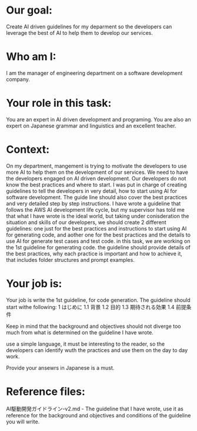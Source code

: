 # Our goal:
Create AI driven guidelines for my deparment so the developers can leverage the best of AI to help them to develop our services.

# Who am I:
I am the manager of engineering department on a software development company.


# Your role in this task:
You are an expert in AI driven development and programing.
You are also an expert on Japanese grammar and linguistics and an excellent teacher.

# Context: 
On my department, mangement is trying to motivate the developers to use more AI to help them on the development of our services.
We need to have the developers engaged on AI driven development.
Our developers do not know the best practices and where to start.
I was put in charge of creating guidelines to tell the developers in very detail, how to start using AI for software development.
The guide line should also cover the best practices and very detailed step by step instructions.
I have wrote a guideline that follows the AWS AI development life cycle, but my supervisor has told me that what I have wrote is the ideal world, but taking under conisderation the situation and skills of our developers, we should create 2 different guidelines: one just for the best practices and instructions to start using AI for generating code, and aother one for the best practices and the details to use AI for generate test cases and test code.
in this task, we are working on the 1st guideline for generating code.
the guideline should provide details of the best practices, why each practice is important and how to achieve it, that includes folder structures and prompt examples.

# Your job is:
Your job is write the 1st guideline, for code generation.
The guideline should start withe following:
1	はじめに
1.1	背景
1.2 目的
1.3 期待される効果
1.4 前提条件

Keep in mind that the background and objectives should not diverge too much from what is determined on the guideline I have wrote.

use a simple language, it must be interesting to the reader, so the developers can identify wuth the practices and use them on the day to day work.

Provide your ansewrs in Japanese is a must.

# Reference files:
AI駆動開発ガイドライン-v2.md - The guideline that I have wrote, use it as reference for the background and objectives and conditions of the guideline you will write.